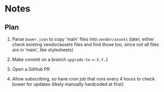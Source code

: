 # Notes

## Plan

1. Parse `bower.json` to copy 'main' files into `vendor/assets`
   (later, either check existing vendor/assets files and find those too, since
    not all files are in 'main', like stylesheets)

2. Make commit on a branch `upgrade-to-v-X.Y.Z`

3. Open a GitHub PR

4. Allow subscribing, so have cron job that runs every 4 hours to check bower
   for updates (likely manually hardcoded at first)
